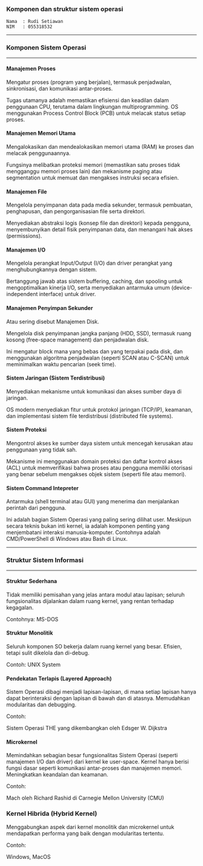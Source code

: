 ### Komponen dan struktur sistem operasi

```
Nama  : Rudi Setiawan
NIM   : 055318532
```

---

### Komponen Sistem Operasi

---

#### Manajemen Proses

Mengatur proses (program yang berjalan), termasuk penjadwalan, sinkronisasi, dan komunikasi antar-proses.

Tugas utamanya adalah memastikan efisiensi dan keadilan dalam penggunaan CPU, terutama dalam lingkungan multiprogramming. OS menggunakan Process Control Block (PCB) untuk melacak status setiap proses.

#### Manajemen Memori Utama

Mengalokasikan dan mendealokasikan memori utama (RAM) ke proses dan melacak penggunaannya.

Fungsinya melibatkan proteksi memori (memastikan satu proses tidak mengganggu memori proses lain) dan mekanisme paging atau segmentation untuk memuat dan mengakses instruksi secara efisien.

#### Manajemen File

Mengelola penyimpanan data pada media sekunder, termasuk pembuatan, penghapusan, dan pengorganisasian file serta direktori.

Menyediakan abstraksi logis (konsep file dan direktori) kepada pengguna, menyembunyikan detail fisik penyimpanan data, dan menangani hak akses (permissions).

#### Manajemen I/O

Mengelola perangkat Input/Output (I/O) dan driver perangkat yang menghubungkannya dengan sistem.

Bertanggung jawab atas sistem buffering, caching, dan spooling untuk mengoptimalkan kinerja I/O, serta menyediakan antarmuka umum (device-independent interface) untuk driver.

#### Manajemen Penyimpan Sekunder

Atau sering disebut Manajemen Disk.

Mengelola disk penyimpanan jangka panjang (HDD, SSD), termasuk ruang kosong (free-space management) dan penjadwalan disk.

Ini mengatur block mana yang bebas dan yang terpakai pada disk, dan menggunakan algoritma penjadwalan (seperti SCAN atau C-SCAN) untuk meminimalkan waktu pencarian (seek time).

#### Sistem Jaringan (Sistem Terdistribusi)

Menyediakan mekanisme untuk komunikasi dan akses sumber daya di jaringan.

OS modern menyediakan fitur untuk protokol jaringan (TCP/IP), keamanan, dan implementasi sistem file terdistribusi (distributed file systems).

#### Sistem Proteksi

Mengontrol akses ke sumber daya sistem untuk mencegah kerusakan atau penggunaan yang tidak sah.

Mekanisme ini menggunakan domain proteksi dan daftar kontrol akses (ACL) untuk memverifikasi bahwa proses atau pengguna memiliki otorisasi yang benar sebelum mengakses objek sistem (seperti file atau memori).

#### Sistem Command Intepreter

Antarmuka (shell terminal atau GUI) yang menerima dan menjalankan perintah dari pengguna.

Ini adalah bagian Sistem Operasi yang paling sering dilihat user. Meskipun secara teknis bukan inti kernel, ia adalah komponen penting yang menjembatani interaksi manusia-komputer. Contohnya adalah CMD/PowerShell di Windows atau Bash di Linux.

---

### Struktur Sistem Informasi

---

#### Struktur Sederhana

Tidak memiliki pemisahan yang jelas antara modul atau lapisan; seluruh fungsionalitas dijalankan dalam ruang kernel, yang rentan terhadap kegagalan.

Contohnya: MS-DOS

#### Struktur Monolitik

Seluruh komponen SO bekerja dalam ruang kernel yang besar. Efisien, tetapi sulit dikelola dan di-debug.

Contoh: UNIX System

#### Pendekatan Terlapis (Layered Approach)

Sistem Operasi dibagi menjadi lapisan-lapisan, di mana setiap lapisan hanya dapat berinteraksi dengan lapisan di bawah dan di atasnya. Memudahkan modularitas dan debugging.

Contoh:

Sistem Operasi THE yang dikembangkan oleh Edsger W. Dijkstra

#### Microkernel

Memindahkan sebagian besar fungsionalitas Sistem Operasi (seperti manajemen I/O dan driver) dari kernel ke user-space. Kernel hanya berisi fungsi dasar seperti komunikasi antar-proses dan manajemen memori. Meningkatkan keandalan dan keamanan.

Contoh:

Mach oleh Richard Rashid di Carnegie Mellon University (CMU)

### Kernel Hibrida (Hybrid Kernel)

Menggabungkan aspek dari kernel monolitik dan microkernel untuk mendapatkan performa yang baik dengan modularitas tertentu.

Contoh:

Windows, MacOS

